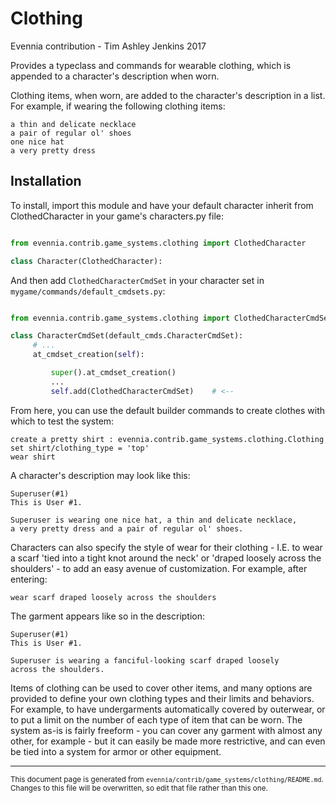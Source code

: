 # Clothing

Evennia contribution - Tim Ashley Jenkins 2017

Provides a typeclass and commands for wearable clothing,
which is appended to a character's description when worn.

Clothing items, when worn, are added to the character's description
in a list. For example, if wearing the following clothing items:

    a thin and delicate necklace
    a pair of regular ol' shoes
    one nice hat
    a very pretty dress

## Installation

To install, import this module and have your default character
inherit from ClothedCharacter in your game's characters.py file:

```python

from evennia.contrib.game_systems.clothing import ClothedCharacter

class Character(ClothedCharacter):

```

And then add `ClothedCharacterCmdSet` in your character set in
`mygame/commands/default_cmdsets.py`:

```python

from evennia.contrib.game_systems.clothing import ClothedCharacterCmdSet <--

class CharacterCmdSet(default_cmds.CharacterCmdSet):
     # ...
     at_cmdset_creation(self):

         super().at_cmdset_creation()
         ...
         self.add(ClothedCharacterCmdSet)    # <--

```

From here, you can use the default builder commands to create clothes
with which to test the system:

    create a pretty shirt : evennia.contrib.game_systems.clothing.Clothing
    set shirt/clothing_type = 'top'
    wear shirt

A character's description may look like this:

    Superuser(#1)
    This is User #1.

    Superuser is wearing one nice hat, a thin and delicate necklace,
    a very pretty dress and a pair of regular ol' shoes.

Characters can also specify the style of wear for their clothing - I.E.
to wear a scarf 'tied into a tight knot around the neck' or 'draped
loosely across the shoulders' - to add an easy avenue of customization.
For example, after entering:

    wear scarf draped loosely across the shoulders

The garment appears like so in the description:

    Superuser(#1)
    This is User #1.

    Superuser is wearing a fanciful-looking scarf draped loosely
    across the shoulders.

Items of clothing can be used to cover other items, and many options
are provided to define your own clothing types and their limits and
behaviors. For example, to have undergarments automatically covered
by outerwear, or to put a limit on the number of each type of item
that can be worn. The system as-is is fairly freeform - you
can cover any garment with almost any other, for example - but it
can easily be made more restrictive, and can even be tied into a
system for armor or other equipment.



----

<small>This document page is generated from `evennia/contrib/game_systems/clothing/README.md`. Changes to this
file will be overwritten, so edit that file rather than this one.</small>
